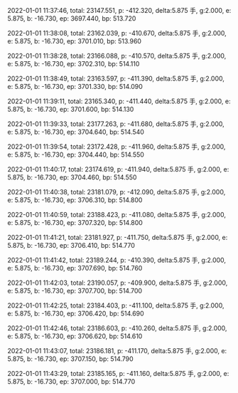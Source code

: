 2022-01-01 11:37:46, total: 23147.551, p: -412.320, delta:5.875 手, g:2.000, e: 5.875, b: -16.730, ep: 3697.440, bp: 513.720

2022-01-01 11:38:08, total: 23162.039, p: -410.670, delta:5.875 手, g:2.000, e: 5.875, b: -16.730, ep: 3701.010, bp: 513.960

2022-01-01 11:38:28, total: 23166.088, p: -410.570, delta:5.875 手, g:2.000, e: 5.875, b: -16.730, ep: 3702.310, bp: 514.110

2022-01-01 11:38:49, total: 23163.597, p: -411.390, delta:5.875 手, g:2.000, e: 5.875, b: -16.730, ep: 3701.330, bp: 514.090

2022-01-01 11:39:11, total: 23165.340, p: -411.440, delta:5.875 手, g:2.000, e: 5.875, b: -16.730, ep: 3701.600, bp: 514.130

2022-01-01 11:39:33, total: 23177.263, p: -411.680, delta:5.875 手, g:2.000, e: 5.875, b: -16.730, ep: 3704.640, bp: 514.540

2022-01-01 11:39:54, total: 23172.428, p: -411.960, delta:5.875 手, g:2.000, e: 5.875, b: -16.730, ep: 3704.440, bp: 514.550

2022-01-01 11:40:17, total: 23174.619, p: -411.940, delta:5.875 手, g:2.000, e: 5.875, b: -16.730, ep: 3704.460, bp: 514.550

2022-01-01 11:40:38, total: 23181.079, p: -412.090, delta:5.875 手, g:2.000, e: 5.875, b: -16.730, ep: 3706.310, bp: 514.800

2022-01-01 11:40:59, total: 23188.423, p: -411.080, delta:5.875 手, g:2.000, e: 5.875, b: -16.730, ep: 3707.320, bp: 514.800

2022-01-01 11:41:21, total: 23181.927, p: -411.750, delta:5.875 手, g:2.000, e: 5.875, b: -16.730, ep: 3706.410, bp: 514.770

2022-01-01 11:41:42, total: 23189.244, p: -410.390, delta:5.875 手, g:2.000, e: 5.875, b: -16.730, ep: 3707.690, bp: 514.760

2022-01-01 11:42:03, total: 23190.057, p: -409.900, delta:5.875 手, g:2.000, e: 5.875, b: -16.730, ep: 3707.700, bp: 514.700

2022-01-01 11:42:25, total: 23184.403, p: -411.100, delta:5.875 手, g:2.000, e: 5.875, b: -16.730, ep: 3706.420, bp: 514.690

2022-01-01 11:42:46, total: 23186.603, p: -410.260, delta:5.875 手, g:2.000, e: 5.875, b: -16.730, ep: 3706.620, bp: 514.610

2022-01-01 11:43:07, total: 23186.181, p: -411.170, delta:5.875 手, g:2.000, e: 5.875, b: -16.730, ep: 3707.150, bp: 514.790

2022-01-01 11:43:29, total: 23185.165, p: -411.160, delta:5.875 手, g:2.000, e: 5.875, b: -16.730, ep: 3707.000, bp: 514.770